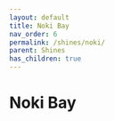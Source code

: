 ```yaml
---
layout: default
title: Noki Bay
nav_order: 6
permalink: /shines/noki/
parent: Shines
has_children: true
---
```

# Noki Bay
